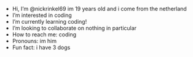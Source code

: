 -  Hi, I’m @nickrinkel69 im 19 years old and i come from the netherland
-  I’m interested in coding
-  I’m currently learning coding!
-  I’m looking to collaborate on nothing in particular
-  How to reach me: coding
-  Pronouns: im him
-  Fun fact: i have 3 dogs

<!---
nickrinkel69/nickrinkel69 is a ✨ special ✨ repository because its `README.md` (this file) appears on your GitHub profile.
You can click the Preview link to take a look at your changes.
--->
